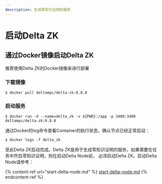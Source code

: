 ```yaml
---
description: 生成零知识证明的服务
---
```


# 启动Delta ZK

## 通过Docker镜像启动Delta ZK

推荐使用Delta ZK的Docker镜像来进行部署

### 下载镜像

```
$ docker pull deltampc/delta-zk:0.8.0
```

### 启动服务

```
$ docker run -d --name=delta_zk -v ${PWD}:/app -p 3400:3400 deltampc/delta-zk:0.8.0
```

通过Docker的log命令查看Container的执行状态，确认节点已经正常启动：

```
$ docker logs -f delta_zk
```

至此Delta ZK启动完成。Delta ZK是用于生成零知识证明的服务，如果需要在任务中开启零知识证明，则在启动Delta Node前， 必须启动Delta ZK。启动Delta Node请参考：

{% content-ref url="start-delta-node.md" %}
[start-delta-node.md](start-delta-node.md)
{% endcontent-ref %}
